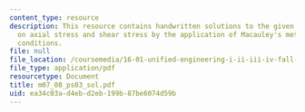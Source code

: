 ```yaml
---
content_type: resource
description: This resource contains handwritten solutions to the given problem set
  on axial stress and shear stress by the application of Macauley's method and boundary
  conditions.
file: null
file_location: /coursemedia/16-01-unified-engineering-i-ii-iii-iv-fall-2005-spring-2006/ea34c03ad4ebd2eb199b87be6074d59b_m07_08_ps03_sol.pdf
file_type: application/pdf
resourcetype: Document
title: m07_08_ps03_sol.pdf
uid: ea34c03a-d4eb-d2eb-199b-87be6074d59b
---
```


